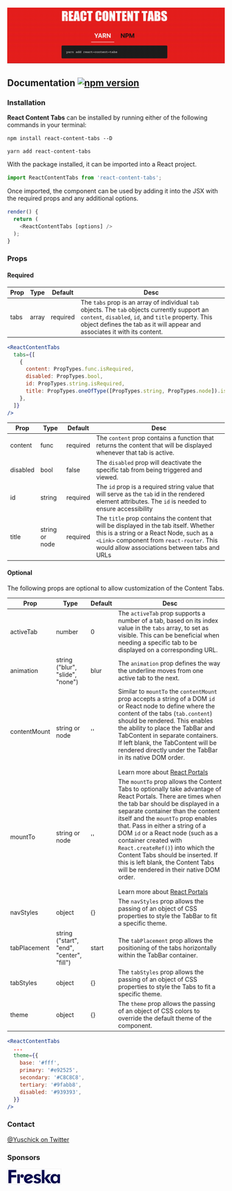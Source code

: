 ![React Content Tabs](https://github.com/yuschick/react-content-tabs/blob/master/public/react-content-tabs.gif?raw=truee)

## Documentation [![npm version](https://badge.fury.io/js/react-content-tabs.svg)](https://badge.fury.io/js/react-content-tabs)

### Installation

**React Content Tabs** can be installed by running either of the following commands in your terminal:

```
npm install react-content-tabs --D
```

```
yarn add react-content-tabs
```

With the package installed, it can be imported into a React project.

```js
import ReactContentTabs from 'react-content-tabs';
```

Once imported, the component can be used by adding it into the JSX with the required props and any additional options.

```js
render() {
  return (
    <ReactContentTabs [options] />
  );
}
```

### Props

#### Required

| Prop | Type  | Default  | Desc                                                                                                                                                                                                                                 |
| ---- | ----- | -------- | ------------------------------------------------------------------------------------------------------------------------------------------------------------------------------------------------------------------------------------ |
| tabs | array | required | The `tabs` prop is an array of individual `tab` objects. The `tab` objects currently support an `content`, `disabled`, `id`, and `title` property. This object defines the tab as it will appear and associates it with its content. |

```jsx
<ReactContentTabs
  tabs={[
    {
      content: PropTypes.func.isRequired,
      disabled: PropTypes.bool,
      id: PropTypes.string.isRequired,
      title: PropTypes.oneOfType([PropTypes.string, PropTypes.node]).isRequired,
    },
  ]}
/>
```

| Prop     | Type           | Default  | Desc                                                                                                                                                                                                                            |
| -------- | -------------- | -------- | ------------------------------------------------------------------------------------------------------------------------------------------------------------------------------------------------------------------------------- |
| content  | func           | required | The `content` prop contains a function that returns the content that will be displayed whenever that tab is active.                                                                                                             |
| disabled | bool           | false    | The `disabled` prop will deactivate the specific tab from being triggered and viewed.                                                                                                                                           |
| id       | string         | required | The `id` prop is a required string value that will serve as the `tab` id in the rendered element attributes. The `id` is needed to ensure accessibility                                                                         |
| title    | string or node | required | The `title` prop contains the content that will be displayed in the tab itself. Whether this is a string or a React Node, such as a `<Link>` component from `react-router`. This would allow associations between tabs and URLs |

#### Optional

The following props are optional to allow customization of the Content Tabs.

| Prop         | Type                                      | Default | Desc                                                                                                                                                                                                                                                                                                                                                                                                                                                                                                                                                                |
| ------------ | ----------------------------------------- | ------- | ------------------------------------------------------------------------------------------------------------------------------------------------------------------------------------------------------------------------------------------------------------------------------------------------------------------------------------------------------------------------------------------------------------------------------------------------------------------------------------------------------------------------------------------------------------------- |
| activeTab    | number                                    | 0       | The `activeTab` prop supports a number of a tab, based on its index value in the `tabs` array, to set as visible. This can be beneficial when needing a specific tab to be displayed on a corresponding URL.                                                                                                                                                                                                                                                                                                                                                        |
| animation    | string ("blur", "slide", "none")          | blur    | The `animation` prop defines the way the underline moves from one active tab to the next.                                                                                                                                                                                                                                                                                                                                                                                                                                                                           |
| contentMount | string or node                            | ''      | Similar to `mountTo` the `contentMount` prop accepts a string of a DOM `id` or React node to define where the content of the tabs (`tab.content`) should be rendered. This enables the ability to place the TabBar and TabContent in separate containers. If left blank, the TabContent will be rendered directly under the TabBar in its native DOM order.<br><br>Learn more about [React Portals](https://reactjs.org/docs/portals.html)                                                                                                                          |
| mountTo      | string or node                            | ''      | The `mountTo` prop allows the Content Tabs to optionally take advantage of React Portals. There are times when the tab bar should be displayed in a separate container than the content itself and the `mountTo` prop enables that. Pass in either a string of a DOM `id` or a React node (such as a container created with `React.createRef()`) into which the Content Tabs should be inserted. If this is left blank, the Content Tabs will be rendered in their native DOM order.<br><br>Learn more about [React Portals](https://reactjs.org/docs/portals.html) |
| navStyles    | object                                    | {}      | The `navStyles` prop allows the passing of an object of CSS properties to style the TabBar to fit a specific theme.                                                                                                                                                                                                                                                                                                                                                                                                                                                 |
| tabPlacement | string ("start", "end", "center", "fill") | start   | The `tabPlacement` prop allows the positioning of the tabs horizontally within the TabBar container.                                                                                                                                                                                                                                                                                                                                                                                                                                                                |
| tabStyles    | object                                    | {}      | The `tabStyles` prop allows the passing of an object of CSS properties to style the Tabs to fit a specific theme.                                                                                                                                                                                                                                                                                                                                                                                                                                                   |
| theme        | object                                    | {}      | The `theme` prop allows the passing of an object of CSS colors to override the default theme of the component.                                                                                                                                                                                                                                                                                                                                                                                                                                                      |

```jsx
<ReactContentTabs
  ...
  theme={{
    base: '#fff',
    primary: '#e92525',
    secondary: '#C8C8C8',
    tertiary: '#9fabb8',
    disabled: '#939393',
  }}
/>
```

### Contact

[@Yuschick on Twitter](https://www.twitter.com/yuschick)

### Sponsors

[![Freska](https://github.com/yuschick/react-content-tabs/blob/master/public/freska-logo.jpg?raw=true)](https://www.freska.fi/)
